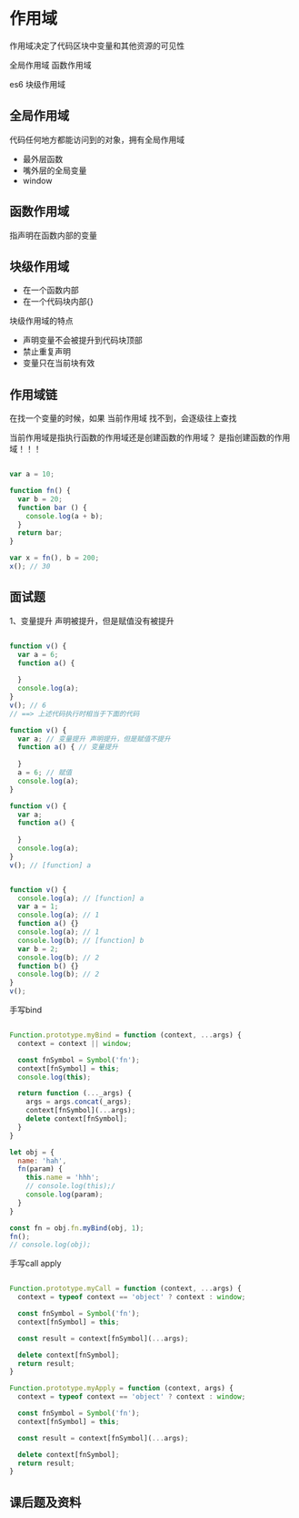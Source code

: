# 作用域

作用域决定了代码区块中变量和其他资源的可见性

全局作用域
函数作用域

es6
块级作用域

## 全局作用域

代码任何地方都能访问到的对象，拥有全局作用域

* 最外层函数
* 嘴外层的全局变量
* window

## 函数作用域

指声明在函数内部的变量

## 块级作用域

* 在一个函数内部
* 在一个代码块内部{}

块级作用域的特点
* 声明变量不会被提升到代码块顶部
* 禁止重复声明
* 变量只在当前块有效


## 作用域链

在找一个变量的时候，如果 当前作用域 找不到，会逐级往上查找

当前作用域是指执行函数的作用域还是创建函数的作用域？
是指创建函数的作用域！！！

```js

var a = 10;

function fn() {
  var b = 20;
  function bar () {
    console.log(a + b);
  }
  return bar;
}

var x = fn(), b = 200;
x(); // 30

```

## 面试题

1、变量提升
声明被提升，但是赋值没有被提升

```js

function v() {
  var a = 6;
  function a() {
    
  }
  console.log(a);
}
v(); // 6
// ==> 上述代码执行时相当于下面的代码

function v() {
  var a; // 变量提升 声明提升，但是赋值不提升
  function a() { // 变量提升
    
  }
  a = 6; // 赋值
  console.log(a);
}


```

```js
function v() {
  var a;
  function a() {
    
  }
  console.log(a);
}
v(); // [function] a

```

```js

function v() {
  console.log(a); // [function] a
  var a = 1;
  console.log(a); // 1
  function a() {}
  console.log(a); // 1
  console.log(b); // [function] b
  var b = 2;
  console.log(b); // 2
  function b() {}
  console.log(b); // 2
}
v();

```


手写bind
```js

Function.prototype.myBind = function (context, ...args) {
  context = context || window;

  const fnSymbol = Symbol('fn');
  context[fnSymbol] = this;
  console.log(this);

  return function (..._args) {
    args = args.concat(_args);
    context[fnSymbol](...args);
    delete context[fnSymbol];
  }
}

let obj = {
  name: 'hah',
  fn(param) {
    this.name = 'hhh';
    // console.log(this);/
    console.log(param);
  }
}

const fn = obj.fn.myBind(obj, 1);
fn();
// console.log(obj);

```

手写call apply

```js

Function.prototype.myCall = function (context, ...args) {
  context = typeof context == 'object' ? context : window;

  const fnSymbol = Symbol('fn');
  context[fnSymbol] = this;

  const result = context[fnSymbol](...args);

  delete context[fnSymbol];
  return result;
}

Function.prototype.myApply = function (context, args) {
  context = typeof context == 'object' ? context : window;

  const fnSymbol = Symbol('fn');
  context[fnSymbol] = this;

  const result = context[fnSymbol](...args);

  delete context[fnSymbol];
  return result;
}
```

## 课后题及资料

